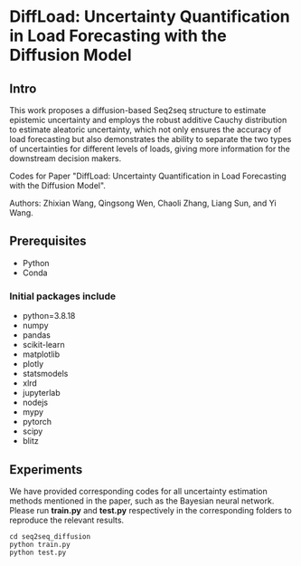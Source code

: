 # DiffLoad: Uncertainty Quantification in Load Forecasting with the Diffusion Model

## Intro

This work proposes a diffusion-based Seq2seq structure to estimate epistemic uncertainty and employs the robust additive Cauchy distribution to estimate aleatoric uncertainty, which not only ensures the accuracy of load forecasting but also demonstrates the ability to separate the two types of uncertainties for different levels of loads, giving more information for the downstream decision makers.

Codes for Paper "DiffLoad: Uncertainty Quantification in Load Forecasting with the Diffusion Model".

Authors: Zhixian Wang, Qingsong Wen, Chaoli Zhang, Liang Sun, and Yi Wang.

## Prerequisites
- Python 
- Conda

### Initial packages include
  - python=3.8.18
  - numpy
  - pandas
  - scikit-learn
  - matplotlib
  - plotly
  - statsmodels
  - xlrd
  - jupyterlab
  - nodejs
  - mypy
  - pytorch
  - scipy
  - blitz


## Experiments 

We have provided corresponding codes for all uncertainty estimation methods mentioned in the paper, such as the Bayesian neural network. Please run __train.py__ and __test.py__ respectively in the corresponding folders to reproduce the relevant results.

```
cd seq2seq_diffusion
python train.py
python test.py
```
